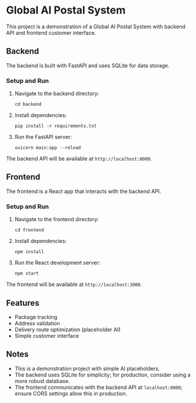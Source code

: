 # Global AI Postal System

This project is a demonstration of a Global AI Postal System with backend API and frontend customer interface.

## Backend

The backend is built with FastAPI and uses SQLite for data storage.

### Setup and Run

1. Navigate to the backend directory:
   ```
   cd backend
   ```

2. Install dependencies:
   ```
   pip install -r requirements.txt
   ```

3. Run the FastAPI server:
   ```
   uvicorn main:app --reload
   ```

The backend API will be available at `http://localhost:8000`.

## Frontend

The frontend is a React app that interacts with the backend API.

### Setup and Run

1. Navigate to the frontend directory:
   ```
   cd frontend
   ```

2. Install dependencies:
   ```
   npm install
   ```

3. Run the React development server:
   ```
   npm start
   ```

The frontend will be available at `http://localhost:3000`.

## Features

- Package tracking
- Address validation
- Delivery route optimization (placeholder AI)
- Simple customer interface

## Notes

- This is a demonstration project with simple AI placeholders.
- The backend uses SQLite for simplicity; for production, consider using a more robust database.
- The frontend communicates with the backend API at `localhost:8000`; ensure CORS settings allow this in production.

